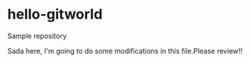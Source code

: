 # hello-gitworld
Sample repository

Sada here, I'm going to do some modifications in this file.Please review!!
